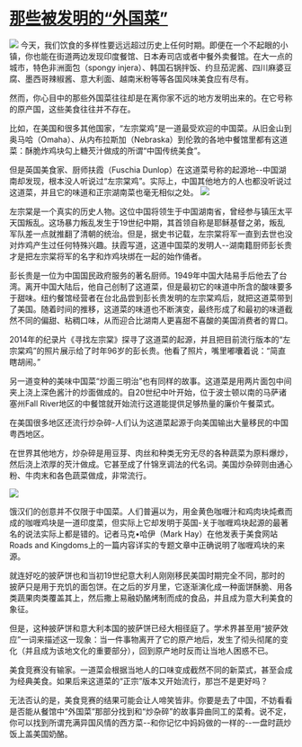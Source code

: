 # [那些被发明的“外国菜”](https://github.com/jaaleng/jaaleng.github.io/issues/64)

![](https://img.imgdb.cn/item/603261cf5f4313ce252c0d27.jpg)
今天，我们饮食的多样性要远远超过历史上任何时期。即便在一个不起眼的小镇，你也能在街道两边发现印度餐馆、日本寿司店或者中餐外卖餐馆。在大一点的城市，特色非洲面包（spongy injera）、韩国石锅拌饭、约旦茄泥酱、四川麻婆豆腐、墨西哥辣椒酱、意大利面、越南米粉等等各国风味美食应有尽有。

然而，你心目中的那些外国菜往往却是在离你家不远的地方发明出来的。在它号称的原产国，这些美食往往并不存在。

比如，在美国和很多其他国家，“左宗棠鸡”是一道最受欢迎的中国菜。从旧金山到奥马哈（Omaha）、从内布拉斯加（Nebraska）到伦敦的各地中餐馆里都有这道菜：酥脆炸鸡块勾上糖芡汁做成的所谓“中国传统美食”。

但是英国美食家、厨师扶霞（Fuschia Dunlop）在这道菜号称的起源地--中国湖南却发现，根本没人听说过“左宗棠鸡”。实际上，中国其他地方的人也都没听说过这道菜，并且它的味道和正宗湖南菜也毫无相似之处。
![](https://img.imgdb.cn/item/603261cf5f4313ce252c0d23.jpg)

左宗棠是一个真实的历史人物。这位中国将领生于中国湖南省，曾经参与镇压太平天国叛乱。这场暴力叛乱发生于19世纪中期，其首领自称是耶稣基督之弟，叛乱军队差一点就推翻了清朝的统治。但是，据史书记载，左宗棠将军一直到去世也没对炸鸡产生过任何特殊兴趣。扶霞写道，这道中国菜的发明人--湖南籍厨师彭长贵才是把左宗棠将军的名字和炸鸡块绑在一起的始作俑者。

彭长贵是一位为中国国民政府服务的著名厨师。1949年中国大陆易手后他去了台湾。离开中国大陆后，他自己创制了这道菜，但是最初它的味道中所含的酸味要多于甜味。纽约餐馆经营者在台北品尝到彭长贵发明的左宗棠鸡后，就把这道菜带到了美国。随着时间的推移，这道菜的味道也不断演变，最终形成了和最初的味道截然不同的偏甜、粘稠口味，从而迎合比湖南人更喜甜不喜酸的美国消费者的胃口。

2014年的纪录片《寻找左宗棠》探寻了这道菜的起源，并且把目前流行版本的“左宗棠鸡”的照片展示给了时年96岁的彭长贵。他看了照片，嘴里嘟囔着说：“简直瞎胡闹。”

另一道变种的美味中国菜“炒面三明治”也有同样的故事。这道菜是用两片面包中间夹上浇上深色酱汁的炒面做成的。自20世纪中叶开始，位于波士顿以南的马萨诸塞州Fall River地区的中餐馆就开始流行这道能提供足够热量的廉价午餐菜式。

在美国很多地区还流行炒杂碎-人们认为这道菜起源于向美国输出大量移民的中国粤西地区。

在世界其他地方，炒杂碎是用豆芽、肉丝和种类无穷无尽的各种蔬菜为原料爆炒，然后浇上浓厚的芡汁做成。它甚至成了什锦烹调法的代名词。美国炒杂碎则由通心粉、牛肉末和各色蔬菜做成，非常流行。

![](https://img.imgdb.cn/item/603261cf5f4313ce252c0d20.jpg)

饿汉们的创意并不仅限于中国菜。人们普遍以为，用金黄色咖喱汁和鸡肉块炖煮而成的咖喱鸡块是一道印度菜，但实际上它却发明于英国-关于咖喱鸡块起源的最著名的说法实际上都是错的。记者马克•哈伊（Mark Hay）在他发表于美食网站Roads and Kingdoms上的一篇内容详实的专题文章中正确说明了咖喱鸡块的来源。

就连好吃的披萨饼也和当初19世纪意大利人刚刚移民美国时期完全不同，那时的披萨只是用于充饥的面包饼。在之后的岁月里，它逐渐演化成一种面饼酥脆、用各类蔬果肉类覆盖其上，然后撒上易融奶酪烤制而成的食品，并且成为意大利美食的象征。

但是，这种披萨饼和意大利本国的披萨饼已经大相径庭了。学术界甚至用“披萨效应”一词来描述这一现象：当一件事物离开了它的原产地后，发生了彻头彻尾的变化（并且成为该地文化的重要部分），回到原产地时反而让当地人困惑不已。

美食竞赛没有输家。一道菜会根据当地人的口味变成截然不同的新菜式，甚至会成为经典美食。如果后来这道菜的“正宗”版本又开始流行，那岂不是更好吗？

无法否认的是，美食竞赛的结果可能会让人啼笑皆非。你要是去了中国，不妨看看是否能从餐馆中“外国菜”那部分找到和“炒杂碎”的故事异曲同工的菜肴。说不定，你可以找到所谓充满异国风情的西方菜--和你记忆中妈妈做的一样的--一盘时蔬炒饭上盖美国奶酪。


